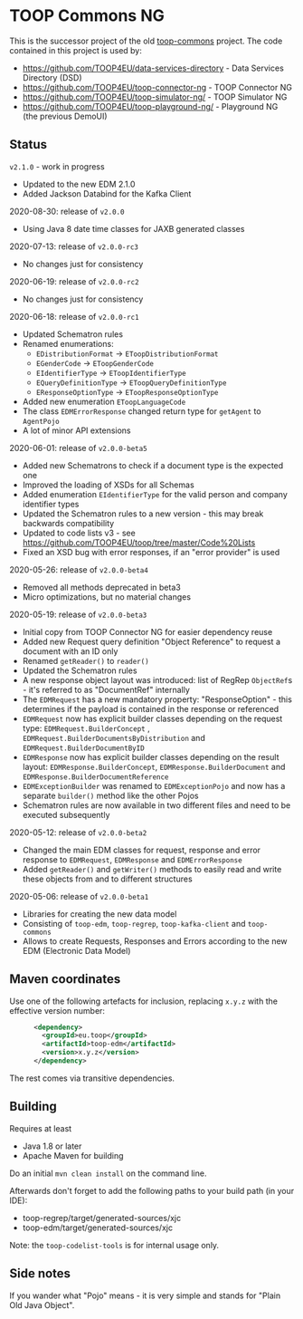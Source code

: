 # TOOP Commons NG

This is the successor project of the old [toop-commons](https://github.com/TOOP4EU/toop-commons) project.
The code contained in this project is used by:
* https://github.com/TOOP4EU/data-services-directory - Data Services Directory (DSD)
* https://github.com/TOOP4EU/toop-connector-ng - TOOP Connector NG
* https://github.com/TOOP4EU/toop-simulator-ng/ - TOOP Simulator NG
* https://github.com/TOOP4EU/toop-playground-ng/ - Playground NG (the previous DemoUI)

## Status

`v2.1.0` - work in progress
* Updated to the new EDM 2.1.0
* Added Jackson Databind for the Kafka Client

2020-08-30: release of `v2.0.0`
* Using Java 8 date time classes for JAXB generated classes

2020-07-13: release of `v2.0.0-rc3`
* No changes just for consistency

2020-06-19: release of `v2.0.0-rc2`
* No changes just for consistency

2020-06-18: release of `v2.0.0-rc1`
* Updated Schematron rules
* Renamed enumerations: 
    * `EDistributionFormat` -> `EToopDistributionFormat`
    * `EGenderCode` -> `EToopGenderCode`
    * `EIdentifierType` -> `EToopIdentifierType`
    * `EQueryDefinitionType` -> `EToopQueryDefinitionType`
    * `EResponseOptionType` -> `EToopResponseOptionType`
* Added new enumeration `EToopLanguageCode`
* The class `EDMErrorResponse` changed return type for `getAgent` to `AgentPojo`
* A lot of minor API extensions

2020-06-01: release of `v2.0.0-beta5`
* Added new Schematrons to check if a document type is the expected one
* Improved the loading of XSDs for all Schemas
* Added enumeration `EIdentifierType` for the valid person and company identifier types
* Updated the Schematron rules to a new version - this may break backwards compatibility
* Updated to code lists v3 - see https://github.com/TOOP4EU/toop/tree/master/Code%20Lists
* Fixed an XSD bug with error responses, if an "error provider" is used

2020-05-26: release of `v2.0.0-beta4`
* Removed all methods deprecated in beta3
* Micro optimizations, but no material changes

2020-05-19: release of `v2.0.0-beta3`
* Initial copy from TOOP Connector NG for easier dependency reuse
* Added new Request query definition "Object Reference" to request a document with an ID only
* Renamed `getReader()` to `reader()`
* Updated the Schematron rules
* A new response object layout was introduced: list of RegRep `ObjectRef`s - it's referred to as "DocumentRef" internally
* The `EDMRequest` has a new mandatory property: "ResponseOption" - this determines if the payload is contained in the response or referenced
* `EDMRequest` now has explicit builder classes depending on the request type: `EDMRequest.BuilderConcept` , `EDMRequest.BuilderDocumentsByDistribution` and `EDMRequest.BuilderDocumentByID`
* `EDMResponse` now has explicit builder classes depending on the result layout: `EDMResponse.BuilderConcept`, `EDMResponse.BuilderDocument` and `EDMResponse.BuilderDocumentReference`
* `EDMExceptionBuilder` was renamed to `EDMExceptionPojo` and now has a separate `builder()` method like the other Pojos
* Schematron rules are now available in two different files and need to be executed subsequently 

2020-05-12: release of `v2.0.0-beta2`
* Changed the main EDM classes for request, response and error response to `EDMRequest`, `EDMResponse` and `EDMErrorResponse`
* Added `getReader()` and `getWriter()` methods to easily read and write these objects from and to different structures

2020-05-06: release of `v2.0.0-beta1`
* Libraries for creating the new data model
* Consisting of `toop-edm`, `toop-regrep`, `toop-kafka-client` and `toop-commons`
* Allows to create Requests, Responses and Errors according to the new EDM (Electronic Data Model)

## Maven coordinates

Use one of the following artefacts for inclusion, replacing `x.y.z` with the effective version number:

```xml
      <dependency>
        <groupId>eu.toop</groupId>
        <artifactId>toop-edm</artifactId>
        <version>x.y.z</version>
      </dependency>
```

The rest comes via transitive dependencies.

## Building

Requires at least

* Java 1.8 or later
* Apache Maven for building

Do an initial `mvn clean install` on the command line.

Afterwards don't forget to add the following paths to your build path (in your IDE):

* toop-regrep/target/generated-sources/xjc
* toop-edm/target/generated-sources/xjc

Note: the `toop-codelist-tools` is for internal usage only.

## Side notes

If you wander what "Pojo" means - it is very simple and stands for "Plain Old Java Object".
